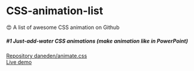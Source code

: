 # CSS-animation-list
:heart_eyes: A list of awesome CSS animation on Github   
##### #1 Just-add-water CSS animations (make animation like in PowerPoint)  
[Repository daneden/animate.css ](https://github.com/daneden/animate.css)  
[Live demo](https://daneden.github.io/animate.css/)
